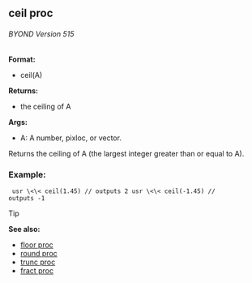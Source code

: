 ## ceil proc 
###### BYOND Version 515

**Format:**
+   ceil(A)
<!-- -->
**Returns:**
+   the ceiling of A
<!-- -->
**Args:**
+   A: A number, pixloc, or vector.


Returns the ceiling of A (the largest integer greater than or
equal to A).
### Example:

``` dm
 usr \<\< ceil(1.45) // outputs 2 usr \<\< ceil(-1.45) //
outputs -1 
```


> [!TIP] 
> **See also:**
> +   [floor proc](/ref/proc/floor.md) 
> +   [round proc](/ref/proc/round.md) 
> +   [trunc proc](/ref/proc/trunc.md) 
> +   [fract proc](/ref/proc/fract.md) <!-- -->